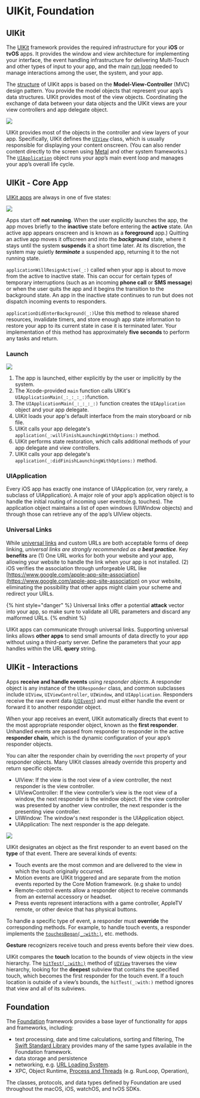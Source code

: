 # UIKit, Foundation

## UIKit

The [UIKit](https://developer.apple.com/documentation/uikit) framework provides the required infrastructure for your **iOS** or **tvOS** apps. It provides the window and view architecture for implementing your interface, the event handling infrastructure for delivering Multi-Touch and other types of input to your app, and the main [run loop](operation.md#runloop) needed to manage interactions among the user, the system, and your app.

The [structure](https://developer.apple.com/documentation/uikit/about_app_development_with_uikit) of UIKit apps is based on the **Model-View-Controller** \(MVC\) design pattern. You provide the model objects that represent your app’s data structures. UIKit provides most of the view objects. Coordinating the exchange of data between your data objects and the UIKit views are your view controllers and app delegate object.

![](../../.gitbook/assets/ff7aa08f-4857-44ce-88d5-7dacbef84509.png)

UIKit provides most of the objects in the controller and view layers of your app. Specifically, UIKit defines the [`UIView`](https://developer.apple.com/documentation/uikit/uiview) class, which is usually responsible for displaying your content onscreen. \(You can also render content directly to the screen using [Metal](https://developer.apple.com/documentation/metal) and other system frameworks.\) The [`UIApplication`](https://developer.apple.com/documentation/uikit/uiapplication) object runs your app’s main event loop and manages your app’s overall life cycle.

## UIKit - Core App

[UIKit apps](https://developer.apple.com/documentation/uikit/core_app) are always in one of five states:

![](../../.gitbook/assets/high_level_flow_2x_2bc77269-019d-4554-83b8-6aeecb73c348.png)

Apps start off **not running**. When the user explicitly launches the app, the app moves briefly to the **inactive** state before entering the **active** state. \(An active app appears onscreen and is known as a **foreground** app.\) Quitting an active app moves it offscreen and into the _**background**_ state, where it stays until the system **suspends** it a short time later. At its discretion, the system may quietly _**terminate**_ a suspended app, returning it to the not running state.

`applicationWillResignActive(_:)` called when your app is about to move from the active to inactive state. This can occur for certain types of temporary interruptions \(such as an incoming **phone call** or **SMS message**\) or when the user quits the app and it begins the transition to the background state. An app in the inactive state continues to run but does not dispatch incoming events to responders.

`applicationDidEnterBackground(_:)`Use this method to release shared resources, invalidate timers, and store enough app state information to restore your app to its current state in case it is terminated later. Your implementation of this method has approximately **five seconds** to perform any tasks and return.

### Launch

![](../../.gitbook/assets/76e68c08-6b09-4bac-8a00-44df7a097a43.png)

1. The app is launched, either explicitly by the user or implicitly by the system.
2. The Xcode-provided `main` function calls UIKit's `UIApplicationMain(_:_:_:_:)`function.
3. The `UIApplicationMain(_:_:_:_:)` function creates the `UIApplication` object and your app delegate. 
4. UIKit loads your app's default interface from the main storyboard or nib file.
5. UIKit calls your app delegate's `application(_:willFinishLaunchingWithOptions:)` method.
6. UIKit performs state restoration, which calls additional methods of your app delegate and view controllers.
7. UIKit calls your app delegate's `application(_:didFinishLaunchingWithOptions:)` method.

### UIApplication

Every iOS app has exactly one instance of UIApplication \(or, very rarely, a subclass of UIApplication\). A major role of your app’s application object is to handle the initial routing of incoming user events\(e.g. touches\). The application object maintains a list of open windows \(UIWindow objects\) and through those can retrieve any of the app’s UIView objects.

### Universal Links

While [universal links](https://developer.apple.com/documentation/uikit/core_app/allowing_apps_and_websites_to_link_to_your_content) and custom URLs are both acceptable forms of deep linking, _universal links_ _are strongly recommended as a **best practice**_. Key **benefits** are \(1\) One URL works for both your website and your app, allowing your website to handle the link when your app is not installed. \(2\) iOS verifies the association through unforgeable URL like [https://www.google.com/apple-app-site-association](https://www.google.com/apple-app-site-association) on your website, eliminating the possibility that other apps might claim your scheme and redirect your URLs.

{% hint style="danger" %}
Universal links offer a potential **attack** vector into your app, so make sure to validate all URL parameters and discard any malformed URLs.
{% endhint %}

UIKit apps can communicate through universal links. Supporting universal links allows **other apps** to send small amounts of data directly to your app without using a third-party server. Define the parameters that your app handles within the URL **query** string.

## UIKit - Interactions

Apps **receive and handle events** using _responder objects_. A responder object is any instance of the `UIResponder` class, and common subclasses include `UIView`, `UIViewController`, `UIWindow`, and `UIApplication`. Responders receive the raw event data \([`UIEvent`](https://developer.apple.com/documentation/uikit/uievent)\) and must either handle the event or forward it to another responder object.

When your app receives an event, UIKit automatically directs that event to the most appropriate responder object, known as the **first responder**. Unhandled events are passed from responder to responder in the active **responder chain**, which is the dynamic configuration of your app’s responder objects.

You can alter the responder chain by overriding the `next` property of your responder objects. Many UIKit classes already override this property and return specific objects.

* UIView: If the view is the root view of a view controller, the next responder is the view controller.
* UIViewController: If the view controller’s view is the root view of a window, the next responder is the window object. If the view controller was presented by another view controller, the next responder is the presenting view controller.
* UIWindow: The window's next responder is the UIApplication object.
* UIApplication: The next responder is the app delegate.

![](../../.gitbook/assets/f17df5bc-d80b-4e17-81cf-4277b1e0f6e4.png)

UIKit designates an object as the first responder to an event based on the **type** of that event. There are several kinds of events:

* Touch events are the most common and are delivered to the view in which the touch originally occurred.
* Motion events are UIKit triggered and are separate from the motion events reported by the Core Motion framework. \(e.g shake to undo\)
* Remote-control events allow a responder object to receive commands from an external accessory or headset.
* Press events represent interactions with a game controller, AppleTV remote, or other device that has physical buttons.

To handle a specific type of event, a responder must **override** the corresponding methods. For example, to handle touch events, a responder implements the [`touchesBegan(_:with:)`](https://developer.apple.com/documentation/uikit/uiresponder/1621142-touchesbegan), etc. methods.

**Gesture** recognizers receive touch and press events before their view does.

UIKit compares the **touch** location to the bounds of view objects in the view hierarchy. The [`hitTest(_:with:)`](https://developer.apple.com/documentation/uikit/uiview/1622469-hittest) method of [`UIView`](https://developer.apple.com/documentation/uikit/uiview) traverses the view hierarchy, looking for the **deepest** subview that contains the specified touch, which becomes the first responder for the touch event. If a touch location is outside of a view’s bounds, the `hitTest(_:with:)` method ignores that view and all of its subviews.

## Foundation

The [Foundation](https://developer.apple.com/documentation/foundation) framework provides a base layer of functionality for apps and frameworks, including:

* text processing, date and time calculations, sorting and filtering, The [Swift Standard Library](https://developer.apple.com/documentation/swift/swift_standard_library) provides many of the same types available in the Foundation framework.
* data storage and persistence
* networking, e.g. [URL Loading System](url-loading-system.md).
* XPC, Object Runtime, [Process and Threads](operation.md) \(e.g. RunLoop,  Operation\), 

The classes, protocols, and data types defined by Foundation are used throughout the macOS, iOS, watchOS, and tvOS SDKs.

